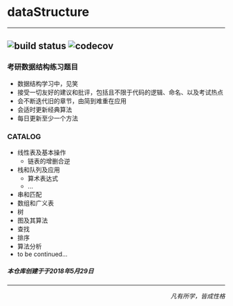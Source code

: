 # dataStructure
--------------
![build status](https://travis-ci.org/travis-ci/travis-web.svg?branch=master)  ![codecov](https://codecov.io/gh/trekhleb/javascript-algorithms/branch/master/graph/badge.svg)
----------
### 考研数据结构练习题目
* 数据结构学习中，见笑
* 接受一切友好的建议和批评，包括且不限于代码的逻辑、命名、以及考试热点
* 会不断迭代旧的章节，由简到难重在应用
* 会适时更新经典算法
* 每日更新至少一个方法


### CATALOG

* 线性表及基本操作
  * 链表的增删合逆
* 栈和队列及应用
  * 算术表达式
  * ...
* 串和匹配
* 数组和广义表
* 树
* 图及其算法
* 查找
* 排序
* 算法分析
* to be continued...

##### 本仓库创建于于2018年5月29日
---------
*<p align="right">凡有所学，皆成性格</p>*
